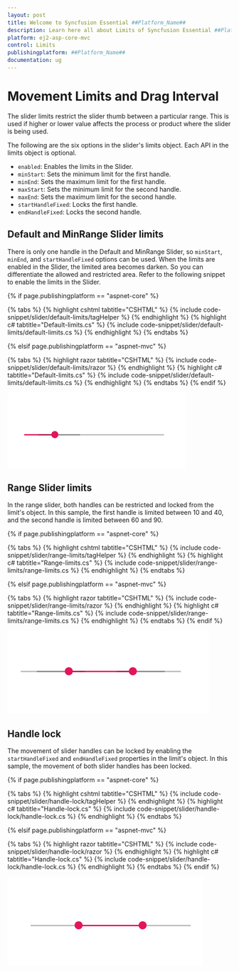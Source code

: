 ```yaml
---
layout: post
title: Welcome to Syncfusion Essential ##Platform_Name##
description: Learn here all about Limits of Syncfusion Essential ##Platform_Name## widgets based on HTML5 and jQuery.
platform: ej2-asp-core-mvc
control: Limits
publishingplatform: ##Platform_Name##
documentation: ug
---
```



# Movement Limits and Drag Interval

The slider limits restrict the slider thumb between a particular range. This is used if higher or lower value affects the process
or product where the slider is being used.

The following are the six options in the slider's limits object. Each API in the limits object is optional.

* ``enabled``: Enables the limits in the Slider.
* ``minStart``: Sets the minimum limit for the first handle.
* ``minEnd``: Sets the maximum limit for the first handle.
* ``maxStart``: Sets the minimum limit for the second handle.
* ``maxEnd``: Sets the maximum limit for the second handle.
* ``startHandleFixed``: Locks the first handle.
* ``endHandleFixed``: Locks the second handle.

## Default and MinRange Slider limits

There is only one handle in the Default and MinRange Slider, so ``minStart``, ``minEnd``, and ``startHandleFixed`` options can be used.
When the limits are enabled in the Slider, the limited area becomes darken. So you can differentiate the allowed and restricted area.
Refer to the following snippet to enable the limits in the Slider.

{% if page.publishingplatform == "aspnet-core" %}

{% tabs %}
{% highlight cshtml tabtitle="CSHTML" %}
{% include code-snippet/slider/default-limits/tagHelper %}
{% endhighlight %}
{% highlight c# tabtitle="Default-limits.cs" %}
{% include code-snippet/slider/default-limits/default-limits.cs %}
{% endhighlight %}
{% endtabs %}

{% elsif page.publishingplatform == "aspnet-mvc" %}

{% tabs %}
{% highlight razor tabtitle="CSHTML" %}
{% include code-snippet/slider/default-limits/razor %}
{% endhighlight %}
{% highlight c# tabtitle="Default-limits.cs" %}
{% include code-snippet/slider/default-limits/default-limits.cs %}
{% endhighlight %}
{% endtabs %}
{% endif %}



![ASP .NET Core - Slider - Limits](./images/slider-limits.png)

## Range Slider limits

In the range slider, both handles can be restricted and locked from the limit's object. In this sample, the first handle is limited between
10 and 40, and the second handle is limited between 60 and 90.

{% if page.publishingplatform == "aspnet-core" %}

{% tabs %}
{% highlight cshtml tabtitle="CSHTML" %}
{% include code-snippet/slider/range-limits/tagHelper %}
{% endhighlight %}
{% highlight c# tabtitle="Range-limits.cs" %}
{% include code-snippet/slider/range-limits/range-limits.cs %}
{% endhighlight %}
{% endtabs %}

{% elsif page.publishingplatform == "aspnet-mvc" %}

{% tabs %}
{% highlight razor tabtitle="CSHTML" %}
{% include code-snippet/slider/range-limits/razor %}
{% endhighlight %}
{% highlight c# tabtitle="Range-limits.cs" %}
{% include code-snippet/slider/range-limits/range-limits.cs %}
{% endhighlight %}
{% endtabs %}
{% endif %}



![ASP .NET Core - Slider - Range Slider Limits](./images/range-slider-limits.png)

## Handle lock

The movement of slider handles can be locked by enabling the ``startHandleFixed`` and ``endHandleFixed`` properties in the limit's object.
In this sample, the movement of both slider handles has been locked.

{% if page.publishingplatform == "aspnet-core" %}

{% tabs %}
{% highlight cshtml tabtitle="CSHTML" %}
{% include code-snippet/slider/handle-lock/tagHelper %}
{% endhighlight %}
{% highlight c# tabtitle="Handle-lock.cs" %}
{% include code-snippet/slider/handle-lock/handle-lock.cs %}
{% endhighlight %}
{% endtabs %}

{% elsif page.publishingplatform == "aspnet-mvc" %}

{% tabs %}
{% highlight razor tabtitle="CSHTML" %}
{% include code-snippet/slider/handle-lock/razor %}
{% endhighlight %}
{% highlight c# tabtitle="Handle-lock.cs" %}
{% include code-snippet/slider/handle-lock/handle-lock.cs %}
{% endhighlight %}
{% endtabs %}
{% endif %}



![ASP .NET Core - Slider - Handle Lock](./images/handle-lock.png)
